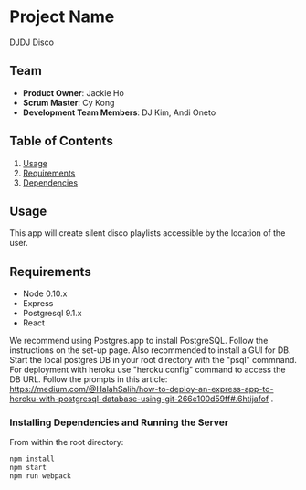 # Project Name


DJDJ Disco


## Team

  - __Product Owner__: Jackie Ho
  - __Scrum Master__: Cy Kong
  - __Development Team Members__: DJ Kim, Andi Oneto

## Table of Contents

1. [Usage](#Usage)
1. [Requirements](#requirements)
1. [Dependencies](#installing-dependencies)

## Usage
This app will create silent disco playlists accessible by the location of the user.

## Requirements

- Node 0.10.x
- Express
- Postgresql 9.1.x
- React

We recommend using Postgres.app to install PostgreSQL. Follow the instructions on the set-up page. Also recommended to install a GUI for DB. Start the local postgres DB in your root directory with the "psql" commnand.
For deployment with heroku use "heroku config" command to access the DB URL. Follow the prompts in this article: https://medium.com/@HalahSalih/how-to-deploy-an-express-app-to-heroku-with-postgresql-database-using-git-266e100d59ff#.6htijafof .

### Installing Dependencies and Running the Server

From within the root directory:

```sh
npm install
npm start
npm run webpack
```
